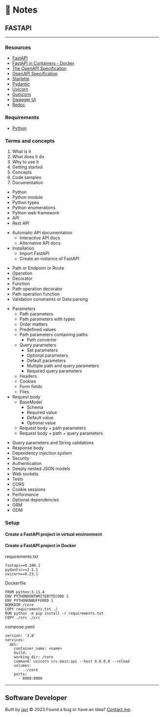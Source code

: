 # :memo: Notes
## FASTAPI
---
### Resources
- [FastAPI](https://fastapi.tiangolo.com/)
- [FastAPI in Containers - Docker](https://fastapi.tiangolo.com/deployment/docker/)
- [The OpenAPI Specification](https://github.com/OAI/OpenAPI-Specification)
- [OpenAPI Specification](https://swagger.io/specification/)
- [Starlette](https://www.starlette.io/)
- [Pydantic](https://docs.pydantic.dev/)
- [Uvicorn](https://www.uvicorn.org/)
- [Gunicorn](https://gunicorn.org/)
- [Swagger UI](https://github.com/swagger-api/swagger-ui)
- [Redoc](https://github.com/Redocly/redoc)
### Requirements
- [Python](https://www.python.org/)
### Terms and concepts
1. What is it
2. What does it do
3. Why to use it
4. Getting started
5. Concepts
6. Code samples
7. Documentation
- Python
- Python module
- Python types
- Python enumerations
- Python web framework
- API
- Rest API
* Automatic API documentation
  - Interactive API docs
  - Alternative API docs
* Installation
  - Import FastAPI
  - Create an instance of FastAPI
- Path or Endpoint or Route
- Operation
- Decorator
- Function
- Path operation decorator
- Path operation function
- Validation constraints or Data parsing
* Parameters
  - Path parameters
  - Path parameters with types
  - Order matters
  - Predefined values
  * Path parameters containing paths
    - Path convertor
  * Query parameters
    - Set parameters
    - Optional parameters
    - Default parameters
    - Multiple path and query parameters
    - Required query parameters
  - Headers
  - Cookies
  - Form fields
  - Files
* Request body
  * BaseModel
    - Schema
    - Required value
    - Default value
    - Optional value
  - Request body + path parameters
  - Request body + path + query parameters
- Query parameters and String validations
- Response body
- Dependency injection system
- Security
- Authentication
- Deeply nested JSON models
- Web sockets
- Tests
- CORS
- Cookie sessions
- Performance
- Optional dependencies
- ORM
- ODM
### Setup
#### Create a FastAPI project in virtual environment
#### Create a FastAPI project in Docker
requirements.txt
```
fastapi==0.100.1
pydantic==2.1.1
uvicorn==0.23.1
```
Dockerfile
```
FROM python:3.11.4
ENV PYTHONDONTWRITEBYTECODE 1
ENV PYTHONUNBUFFERED 1
WORKDIR /core
COPY requirements.txt ./
RUN python -m pip install -r requirements.txt
COPY ./src ./src
```
compose.yaml
```
version: '3.8'
services:
  api:
    container_name: <name>
    build: .
    working_dir: /core
    command: uvicorn src.main:api --host 0.0.0.0 --reload
    volumes:
      - .:/core
    ports:
      - 8000:8000
```
---
## Software Developer
Built by [javi](https://github.com/javierandres-dev/) :copyright: 2023
Found a bug or have an idea? [Contact me](https://www.linkedin.com/in/javierandres-dev/).
